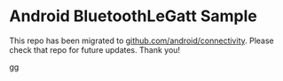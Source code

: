 
Android BluetoothLeGatt Sample
==============================

This repo has been migrated to [github.com/android/connectivity][1]. Please check that repo for future updates. Thank you!

[1]: https://github.com/android/connectivity

gg
